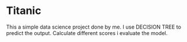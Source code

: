 # Titanic
This a simple data science project done by me. I use DECISION TREE to predict the output. Calculate different scores i evaluate the model.
